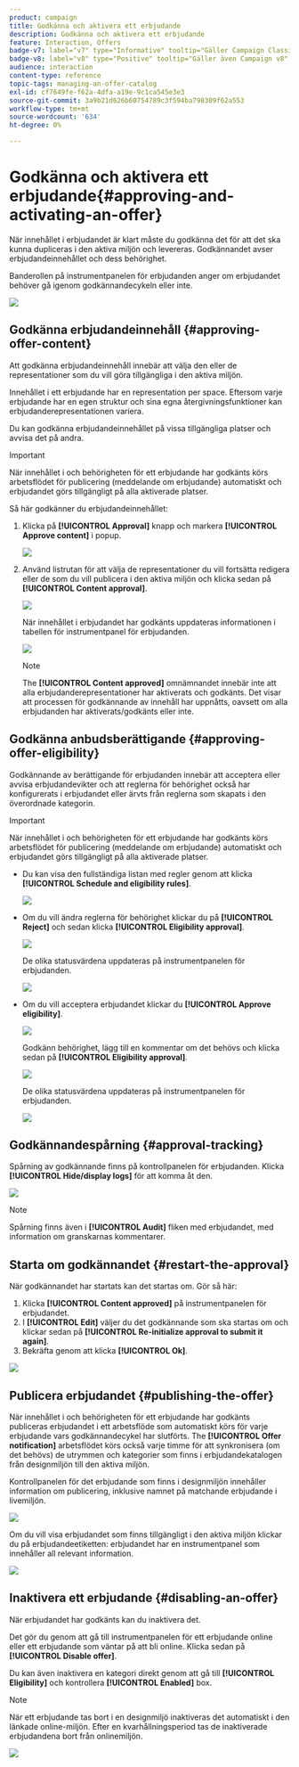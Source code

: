 ```yaml
---
product: campaign
title: Godkänna och aktivera ett erbjudande
description: Godkänna och aktivera ett erbjudande
feature: Interaction, Offers
badge-v7: label="v7" type="Informative" tooltip="Gäller Campaign Classic v7"
badge-v8: label="v8" type="Positive" tooltip="Gäller även Campaign v8"
audience: interaction
content-type: reference
topic-tags: managing-an-offer-catalog
exl-id: cf7649fe-f62a-4dfa-a19e-9c1ca545e3e3
source-git-commit: 3a9b21d626b60754789c3f594ba798309f62a553
workflow-type: tm+mt
source-wordcount: '634'
ht-degree: 0%

---
```


# Godkänna och aktivera ett erbjudande{#approving-and-activating-an-offer}



När innehållet i erbjudandet är klart måste du godkänna det för att det ska kunna dupliceras i den aktiva miljön och levereras. Godkännandet avser erbjudandeinnehållet och dess behörighet.

Banderollen på instrumentpanelen för erbjudanden anger om erbjudandet behöver gå igenom godkännandecykeln eller inte.

![](assets/offer_validate_001.png)

## Godkänna erbjudandeinnehåll {#approving-offer-content}

Att godkänna erbjudandeinnehåll innebär att välja den eller de representationer som du vill göra tillgängliga i den aktiva miljön.

Innehållet i ett erbjudande har en representation per space. Eftersom varje erbjudande har en egen struktur och sina egna återgivningsfunktioner kan erbjudanderepresentationen variera.

Du kan godkänna erbjudandeinnehållet på vissa tillgängliga platser och avvisa det på andra.

>[!IMPORTANT]
>
>När innehållet i och behörigheten för ett erbjudande har godkänts körs arbetsflödet för publicering (meddelande om erbjudande) automatiskt och erbjudandet görs tillgängligt på alla aktiverade platser.

Så här godkänner du erbjudandeinnehållet:

1. Klicka på **[!UICONTROL Approval]** knapp och markera **[!UICONTROL Approve content]** i popup.

   ![](assets/offer_validate_002.png)

1. Använd listrutan för att välja de representationer du vill fortsätta redigera eller de som du vill publicera i den aktiva miljön och klicka sedan på **[!UICONTROL Content approval]**.

   ![](assets/offer_validate_003.png)

   När innehållet i erbjudandet har godkänts uppdateras informationen i tabellen för instrumentpanel för erbjudanden.

   ![](assets/offer_validate_004.png)

   >[!NOTE]
   >
   >The **[!UICONTROL Content approved]** omnämnandet innebär inte att alla erbjudanderepresentationer har aktiverats och godkänts. Det visar att processen för godkännande av innehåll har uppnåtts, oavsett om alla erbjudanden har aktiverats/godkänts eller inte.

## Godkänna anbudsberättigande {#approving-offer-eligibility}

Godkännande av berättigande för erbjudanden innebär att acceptera eller avvisa erbjudandevikter och att reglerna för behörighet också har konfigurerats i erbjudandet eller ärvts från reglerna som skapats i den överordnade kategorin.

>[!IMPORTANT]
>
>När innehållet i och behörigheten för ett erbjudande har godkänts körs arbetsflödet för publicering (meddelande om erbjudande) automatiskt och erbjudandet görs tillgängligt på alla aktiverade platser.

* Du kan visa den fullständiga listan med regler genom att klicka **[!UICONTROL Schedule and eligibility rules]**.

  ![](assets/offer_validate_005.png)

* Om du vill ändra reglerna för behörighet klickar du på **[!UICONTROL Reject]** och sedan klicka **[!UICONTROL Eligibility approval]**.

  ![](assets/offer_validate_007.png)

  De olika statusvärdena uppdateras på instrumentpanelen för erbjudanden.

  ![](assets/offer_validate_006.png)

* Om du vill acceptera erbjudandet klickar du **[!UICONTROL Approve eligibility]**.

  ![](assets/offer_validate_008.png)

  Godkänn behörighet, lägg till en kommentar om det behövs och klicka sedan på **[!UICONTROL Eligibility approval]**.

  ![](assets/offer_validate_009.png)

  De olika statusvärdena uppdateras på instrumentpanelen för erbjudanden.

  ![](assets/offer_validate_010.png)

## Godkännandespårning {#approval-tracking}

Spårning av godkännande finns på kontrollpanelen för erbjudanden. Klicka **[!UICONTROL Hide/display logs]** för att komma åt den.

![](assets/offer_validate_012.png)

>[!NOTE]
>
>Spårning finns även i **[!UICONTROL Audit]** fliken med erbjudandet, med information om granskarnas kommentarer.

## Starta om godkännandet {#restart-the-approval}

När godkännandet har startats kan det startas om. Gör så här:

1. Klicka **[!UICONTROL Content approved]** på instrumentpanelen för erbjudandet.
1. I **[!UICONTROL Edit]** väljer du det godkännande som ska startas om och klickar sedan på **[!UICONTROL Re-initialize approval to submit it again]**.
1. Bekräfta genom att klicka **[!UICONTROL Ok]**.

![](assets/offer_validate_013.png)

## Publicera erbjudandet {#publishing-the-offer}

När innehållet i och behörigheten för ett erbjudande har godkänts publiceras erbjudandet i ett arbetsflöde som automatiskt körs för varje erbjudande vars godkännandecykel har slutförts. The **[!UICONTROL Offer notification]** arbetsflödet körs också varje timme för att synkronisera (om det behövs) de utrymmen och kategorier som finns i erbjudandekatalogen från designmiljön till den aktiva miljön.

Kontrollpanelen för det erbjudande som finns i designmiljön innehåller information om publicering, inklusive namnet på matchande erbjudande i livemiljön.

![](assets/offer_golive_001.png)

Om du vill visa erbjudandet som finns tillgängligt i den aktiva miljön klickar du på erbjudandeetiketten: erbjudandet har en instrumentpanel som innehåller all relevant information.

![](assets/offer_golive_002.png)

## Inaktivera ett erbjudande {#disabling-an-offer}

När erbjudandet har godkänts kan du inaktivera det.

Det gör du genom att gå till instrumentpanelen för ett erbjudande online eller ett erbjudande som väntar på att bli online. Klicka sedan på **[!UICONTROL Disable offer]**.

Du kan även inaktivera en kategori direkt genom att gå till **[!UICONTROL Eligibility]** och kontrollera **[!UICONTROL Enabled]** box.

>[!NOTE]
>
>När ett erbjudande tas bort i en designmiljö inaktiveras det automatiskt i den länkade online-miljön. Efter en kvarhållningsperiod tas de inaktiverade erbjudandena bort från onlinemiljön.

![](assets/offer_preview_deactivate.png)
